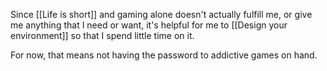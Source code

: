 Since [[Life is short]] and gaming alone doesn't actually fulfill me, or give me anything that I need or want, it's helpful for me to [[Design your environment]] so that I spend little time on it.

For now, that means not having the password to addictive games on hand.

<!-- #.inbox -->

<!-- {BearID:FDE08EA9-291C-4FA2-B47B-E8713DBBFE93-11937-000019DD15404112} -->
